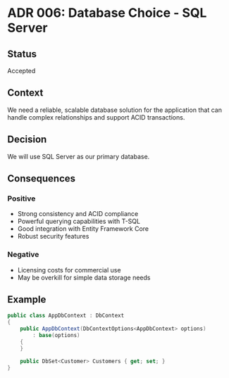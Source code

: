 # ADR 006: Database Choice - SQL Server

## Status

Accepted

## Context

We need a reliable, scalable database solution for the application that can handle complex relationships and support ACID transactions.

## Decision

We will use SQL Server as our primary database.

## Consequences

### Positive
- Strong consistency and ACID compliance
- Powerful querying capabilities with T-SQL
- Good integration with Entity Framework Core
- Robust security features

### Negative
- Licensing costs for commercial use
- May be overkill for simple data storage needs

## Example

```csharp
public class AppDbContext : DbContext
{
    public AppDbContext(DbContextOptions<AppDbContext> options)
        : base(options)
    {
    }

    public DbSet<Customer> Customers { get; set; }
}
```